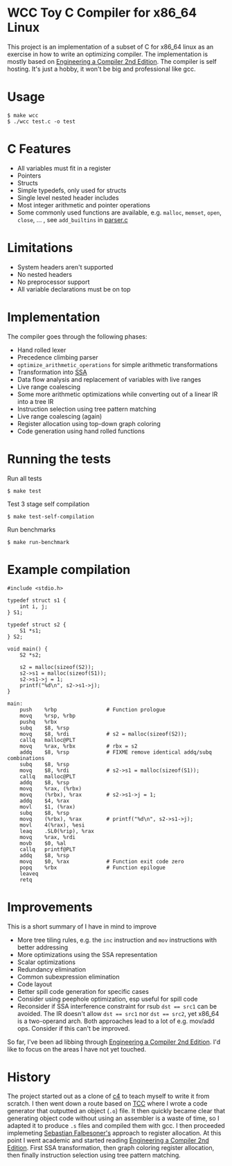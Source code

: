 # WCC Toy C Compiler for x86_64 Linux

This project is an implementation of a subset of C for x86_64 linux as an exercise in how to write an optimizing compiler. The implementation is mostly based on [Engineering a Compiler 2nd Edition](https://www.amazon.com/Engineering-Compiler-Keith-Cooper/dp/012088478X). The compiler is self hosting. It's just a hobby, it won't be big and professional like gcc.

# Usage
```
$ make wcc
$ ./wcc test.c -o test
```

# C Features
- All variables must fit in a register
- Pointers
- Structs
- Simple typedefs, only used for structs
- Single level nested header includes
- Most integer arithmetic and pointer operations
- Some commonly used functions are available, e.g. `malloc`, `memset`, `open`, `close`, ... , see `add_builtins` in [parser.c](parser.c)

# Limitations
- System headers aren't supported
- No nested headers
- No preprocessor support
- All variable declarations must be on top

# Implementation
The compiler goes through the following phases:

- Hand rolled lexer
- Precedence climbing parser
- `optimize_arithmetic_operations` for simple arithmetic transformations
- Transformation into [SSA](https://en.wikipedia.org/wiki/Static_single_assignment_form)
- Data flow analysis and replacement of variables with live ranges
- Live range coalescing
- Some more arithmetic optimizations while converting out of a linear IR into a tree IR
- Instruction selection using tree pattern matching
- Live range coalescing (again)
- Register allocation using top-down graph coloring
- Code generation using hand rolled functions

# Running the tests
Run all tests
```
$ make test
```

Test 3 stage self compilation
```
$ make test-self-compilation
```

Run benchmarks
```
$ make run-benchmark
```

# Example compilation
```
#include <stdio.h>

typedef struct s1 {
    int i, j;
} S1;

typedef struct s2 {
    S1 *s1;
} S2;

void main() {
    S2 *s2;

    s2 = malloc(sizeof(S2));
    s2->s1 = malloc(sizeof(S1));
    s2->s1->j = 1;
    printf("%d\n", s2->s1->j);
}
```

```
main:
    push    %rbp                # Function prologue
    movq    %rsp, %rbp
    pushq   %rbx
    subq    $8, %rsp
    movq    $8, %rdi            # s2 = malloc(sizeof(S2));
    callq   malloc@PLT
    movq    %rax, %rbx          # rbx = s2
    addq    $8, %rsp            # FIXME remove identical addq/subq combinations
    subq    $8, %rsp
    movq    $8, %rdi            # s2->s1 = malloc(sizeof(S1));
    callq   malloc@PLT
    addq    $8, %rsp
    movq    %rax, (%rbx)
    movq    (%rbx), %rax        # s2->s1->j = 1;
    addq    $4, %rax
    movl    $1, (%rax)
    subq    $8, %rsp
    movq    (%rbx), %rax        # printf("%d\n", s2->s1->j);
    movl    4(%rax), %esi
    leaq    .SL0(%rip), %rax
    movq    %rax, %rdi
    movb    $0, %al
    callq   printf@PLT
    addq    $8, %rsp
    movq    $0, %rax            # Function exit code zero
    popq    %rbx                # Function epilogue
    leaveq
    retq
```

# Improvements
This is a short summary of I have in mind to improve

- More tree tiling rules, e.g. the `inc` instruction and `mov` instructions with better addressing
- More optimizations using the SSA representation
- Scalar optimizations
- Redundancy elimination
- Common subexpression elimination
- Code layout
- Better spill code generation for specific cases
- Consider using peephole optimization, esp useful for spill code
- Reconsider if SSA interference constraint for rsub `dst == src1` can be avoided. The IR doesn't allow `dst == src1` nor `dst == src2`, yet x86_64 is a two-operand arch. Both approaches lead to a lot of e.g. mov/add ops. Consider if this can't be improved.

So far, I've been ad libbing through [Engineering a Compiler 2nd Edition](https://www.amazon.com/Engineering-Compiler-Keith-Cooper/dp/012088478X). I'd like to focus on the areas I have not yet touched.

# History
The project started out as a clone of [c4](https://github.com/rswier/c4) to teach myself to write it from scratch. I then went down a route based on [TCC](https://bellard.org/tcc/) where I wrote a code generator that outputted an object (`.o`) file. It then quickly became clear that generating object code without using an assembler is a waste of time, so I adapted it to produce `.s` files and compiled them with gcc. I then proceeded implemeting [Sebastian Falbesoner's](https://www.complang.tuwien.ac.at/Diplomarbeiten/falbesoner14.pdf) approach to register allocation. At this point I went academic and started reading [Engineering a Compiler 2nd Edition](https://www.amazon.com/Engineering-Compiler-Keith-Cooper/dp/012088478X). First SSA transformation, then graph coloring register allocation, then finally instruction selection using tree pattern matching.